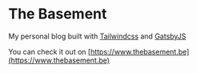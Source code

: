 # The Basement
My personal blog built with [Tailwindcss](https://tailwindcss.com/) and [GatsbyJS](https://www.gatsbyjs.org/)

You can check it out on [https://www.thebasement.be](https://www.thebasement.be)
